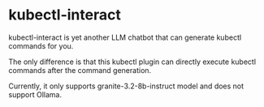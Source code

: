 # kubectl-interact

kubectl-interact is yet another LLM chatbot that can generate kubectl commands for you.

The only difference is that this kubectl plugin can directly execute kubectl commands after the command generation.

Currently, it only supports granite-3.2-8b-instruct model and does not support Ollama.
